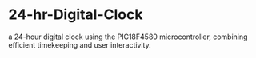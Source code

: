 # 24-hr-Digital-Clock
a 24-hour digital clock using the PIC18F4580 microcontroller, combining efficient timekeeping and user interactivity.
